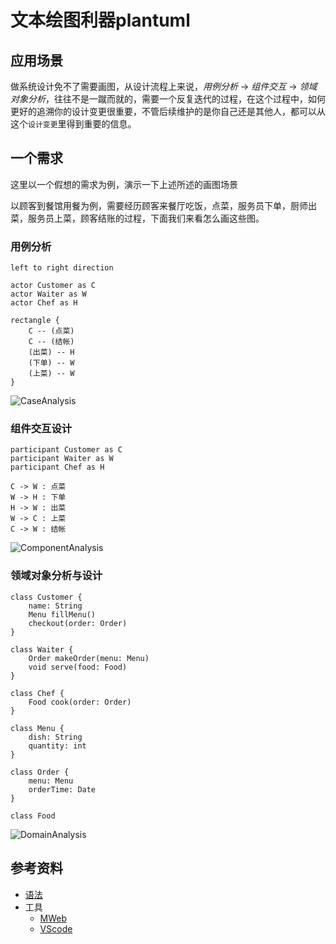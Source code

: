 # 文本绘图利器plantuml

## 应用场景

做系统设计免不了需要画图，从设计流程上来说，*用例分析* -> *组件交互* -> *领域对象分析*，往往不是一蹴而就的，需要一个反复迭代的过程，在这个过程中，如何更好的追溯你的设计变更很重要，不管后续维护的是你自己还是其他人，都可以从这个`设计变更`里得到重要的信息。

## 一个需求

这里以一个假想的需求为例，演示一下上述所述的画图场景

以顾客到餐馆用餐为例，需要经历顾客来餐厅吃饭，点菜，服务员下单，厨师出菜，服务员上菜，顾客结账的过程，下面我们来看怎么画这些图。


### 用例分析

```
left to right direction

actor Customer as C
actor Waiter as W
actor Chef as H

rectangle {
    C -- (点菜)
    C -- (结帐)
    (出菜) -- H
    (下单) -- W
    (上菜) -- W
}
```

![CaseAnalysis](https://www.plantuml.com/plantuml/svg/oqbDAr4eoLSeoapFA558oInAJIx9pC_ZuafCBialKd0kBIx9pqqjKaWiLd26YeKdPfP0HC9XgZ9Iqq1y3oukaFx4lFISL8LgBWKWS5RGrLNGUDwqyqN_74raaTsJd-wO017HUDg-2oGDal20Y3pPqVsqTofO91mcqWLJ4yvLomK0)


### 组件交互设计

```
participant Customer as C
participant Waiter as W
participant Chef as H

C -> W : 点菜
W -> H : 下单
H -> W : 出菜
W -> C : 上菜
C -> W : 结帐
```

![ComponentAnalysis](https://www.plantuml.com/plantuml/svg/AqWiAibCpYn8p2jHS2ujBidFJIrII2nMSEOgG989JymiWOY7euWxPwIcWKGzkBYS5NJj5C8Lh1IUD-ryqJ-7Anp4zm3od-peVjexbSi39l-qVHTStXaitmNY8_JldlnqnmGk0000)

### 领域对象分析与设计

```
class Customer {
    name: String
    Menu fillMenu()
    checkout(order: Order)
}

class Waiter {
    Order makeOrder(menu: Menu)
    void serve(food: Food)
}

class Chef {
    Food cook(order: Order)
}

class Menu {
    dish: String
    quantity: int
}

class Order {
    menu: Menu
    orderTime: Date
}

class Food
```

![DomainAnalysis](https://www.plantuml.com/plantuml/svg/TP313i8W38RlF4MFx1MupdWp7ZJnJA1pP0CYb2N6-EwEOfmUv02bxV_r1pFhdA4lcQB710y1wmhQeu8J9HUkd3XWA32uUQw1x3XdHZHJB2HZifWK7ElHYQSGXfaNxUX3v29uFI57qgySnTW6MwApa34jA8SOhOBzkd_1-X67DwfMmCGu_HlCPbklTNdyUSYjw42ExWfSe4tIx3NDPeslFEJiweViDE6cgJx42m00)


## 参考资料

- [语法](http://plantuml.com/zh/)
- 工具
    - [MWeb](https://zh.mweb.im)
    - [VScode](https://marketplace.visualstudio.com/items?itemName=jebbs.plantuml)